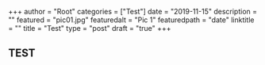 +++
author = "Root"
categories = ["Test"]
date = "2019-11-15"
description = ""
featured = "pic01.jpg"
featuredalt = "Pic 1"
featuredpath = "date"
linktitle = ""
title = "Test"
type = "post"
draft = "true"
+++

## TEST
